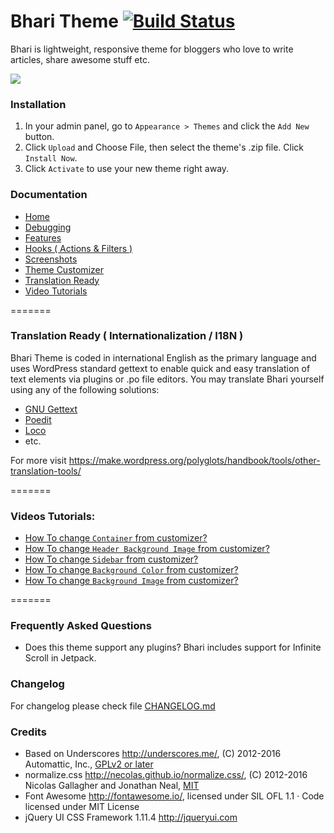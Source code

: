 # Bhari Theme [![Build Status](https://travis-ci.org/maheshwaghmare/bhari.svg?branch=dev)](https://travis-ci.org/maheshwaghmare/bhari)

Bhari is lightweight, responsive theme for bloggers who love to write articles, share awesome stuff etc.

<img src="http://i.imgur.com/VSnC36H.jpg" />

### Installation

1. In your admin panel, go to `Appearance > Themes` and click the `Add New` button.
2. Click `Upload` and Choose File, then select the theme's .zip file. Click `Install Now`.
3. Click `Activate` to use your new theme right away.

### Documentation

- <a href="https://github.com/maheshwaghmare/maheshwaghmare/bhari/wiki" class="wiki-page-link">Home</a>
- <a href="https://github.com/maheshwaghmare/maheshwaghmare/bhari/wiki/Debugging" class="wiki-page-link">Debugging</a>
- <a href="https://github.com/maheshwaghmare/maheshwaghmare/bhari/wiki/Features" class="wiki-page-link">Features</a>
- <a href="https://github.com/maheshwaghmare/maheshwaghmare/bhari/wiki/Hooks-(-Actions-&amp;-Filters-)" class="wiki-page-link">Hooks ( Actions &amp; Filters )</a>
- <a href="https://github.com/maheshwaghmare/maheshwaghmare/bhari/wiki/Screenshots" class="wiki-page-link">Screenshots</a>
- <a href="https://github.com/maheshwaghmare/maheshwaghmare/bhari/wiki/Theme-Customizer" class="wiki-page-link">Theme Customizer</a>
- <a href="https://github.com/maheshwaghmare/maheshwaghmare/bhari/wiki/Translation-Ready" class="wiki-page-link">Translation Ready</a>
- <a href="https://github.com/maheshwaghmare/maheshwaghmare/bhari/wiki/Video-Tutorials" class="wiki-page-link">Video Tutorials</a>

=======


### Translation Ready ( Internationalization / I18N )

Bhari Theme is coded in international English as the primary language and uses WordPress standard gettext to enable
quick and easy translation of text elements via plugins or .po file editors.
You may translate Bhari yourself using any of the following solutions:

- <a href="https://make.wordpress.org/polyglots/handbook/tools/gettext/">GNU Gettext</a>
- <a href="https://make.wordpress.org/polyglots/handbook/tools/poedit/">Poedit</a>
- <a href="https://localise.biz/free/poeditor">Loco</a>
- etc.

For more visit https://make.wordpress.org/polyglots/handbook/tools/other-translation-tools/

=======

### Videos Tutorials:

- <a href="https://github.com/maheshwaghmare/bhari/wiki/Video-Tutorials/#user-content--how-to-change-container-from-customizer">How To change `Container` from customizer?</a>
- <a href="https://github.com/maheshwaghmare/bhari/wiki/Video-Tutorials/#user-content--how-to-change-header-background-image-from-customizer">How To change `Header Background Image` from customizer?</a>
- <a href="https://github.com/maheshwaghmare/bhari/wiki/Video-Tutorials/#user-content--how-to-change-sidebar-from-customizer">How To change `Sidebar` from customizer?</a>
- <a href="https://github.com/maheshwaghmare/bhari/wiki/Video-Tutorials/#user-content--how-to-change-background-color-from-customizer">How To change `Background Color` from customizer?</a>
- <a href="https://github.com/maheshwaghmare/bhari/wiki/Video-Tutorials/#user-content--how-to-change-background-image-from-customizer">How To change `Background Image` from customizer?</a>

=======

### Frequently Asked Questions

- Does this theme support any plugins?
Bhari includes support for Infinite Scroll in Jetpack.

### Changelog

For changelog please check file <a href="https://github.com/maheshwaghmare/bhari/blob/master/CHANGELOG.md">CHANGELOG.md</a>

### Credits

* Based on Underscores http://underscores.me/, (C) 2012-2016 Automattic, Inc., [GPLv2 or later](https://www.gnu.org/licenses/gpl-2.0.html)
* normalize.css http://necolas.github.io/normalize.css/, (C) 2012-2016 Nicolas Gallagher and Jonathan Neal, [MIT](http://opensource.org/licenses/MIT)
* Font Awesome http://fontawesome.io/, licensed under SIL OFL 1.1 · Code licensed under MIT License 
* jQuery UI CSS Framework 1.11.4 http://jqueryui.com
